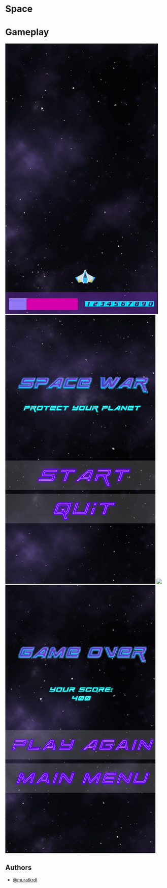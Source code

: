 
# Space


# Gameplay

<img src="https://github.com/muratkrdl/Space/blob/main/Picture.png" width="auto">


<img src="https://github.com/muratkrdl/Space/blob/main/MainMenu.png" width="auto">


<img src="https://github.com/muratkrdl/Space/blob/main/Gameplay.gif" width="450">


<img src="https://github.com/muratkrdl/Space/blob/main/GameOver.png" width="auto">


## Authors

- [@muratkrdl](https://github.com/muratkrdl)


